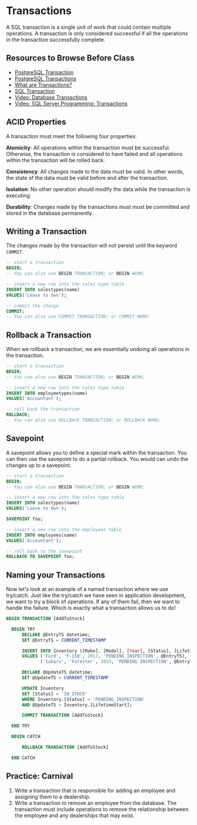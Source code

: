 # Transactions

A SQL transaction is a single unit of work that could contain multiple operations. A transaction is only considered successful if all the operations in the transaction successfully complete.

## Resources to Browse Before Class

- [PostgreSQL Transaction](https://www.postgresqltutorial.com/postgresql-transaction/)
- [PostgreSQL Transactions](https://www.tutorialspoint.com/postgresql/postgresql_transactions.htm)
- [What are Transactions?](https://www.geeksforgeeks.org/sql-transactions/)
- [SQL Transaction](https://www.w3resource.com/sql/controlling-transactions.php)
- [Video: Database Transactions](https://www.youtube.com/watch?v=5Pia4UFuMKo)
- [Video: SQL Server Programming: Transactions](https://www.youtube.com/watch?v=is03uRYFgqc)

## ACID Properties

A transaction must meet the following four properties:

**Atomicity**: All operations within the transaction must be successful. Otherwise, the transaction is considered to have failed and all operations within the transaction will be rolled back.

**Consistency**: All changes made to the data must be valid. In other words, the state of the data must be valid before and after the transaction.

**Isolation**: No other operation should modify the data while the transaction is executing.

**Durability**: Changes made by the transactions must must be committed and stored in the database permanently.

## Writing a Transaction

The changes made by the transaction will not persist until the keyword `COMMIT`.

```sql
-- start a transaction
BEGIN;
-- You can also use BEGIN TRANSACTION; or BEGIN WORK;

-- insert a new row into the sales type table
INSERT INTO salestypes(name)
VALUES('Lease to Own');

-- commit the change
COMMIT;
-- You can also use COMMIT TRANSACTION; or COMMIT WORK;
```

## Rollback a Transaction

When we rollback a transaction, we are essentially undoing all operations in the transaction.

```sql
-- start a transaction
BEGIN;
-- You can also use BEGIN TRANSACTION; or BEGIN WORK;

-- insert a new row into the sales type table
INSERT INTO employeetypes(name)
VALUES('Accountant');

-- roll back the transaction
ROLLBACK;
-- You can also use ROLLBACK TRANSACTION; or ROLLBACK WORK;
```
## Savepoint

A savepoint allows you to define a special mark within the transaction. You can then use the savepoint to do a partial rollback. You would can undo the changes up to a savepoint. 

```sql
-- start a transaction
BEGIN;
-- You can also use BEGIN TRANSACTION; or BEGIN WORK;

-- insert a new row into the sales type table
INSERT INTO salestypes(name)
VALUES('Lease to Own');

SAVEPOINT foo;

-- insert a new row into the employees table
INSERT INTO employees(name)
VALUES('Accountant');

-- roll back to the savepoint
ROLLBACK TO SAVEPOINT foo;
```

## Naming your Transactions 

Now let's look at an example of a named transaction where we use try/catch. Just like the try/catch we have seen in application development, we want to try a block of operations. If any of them fail, then we want to handle the failure. Which is exactly what a transaction allows us to do!

```sql
BEGIN TRANSACTION [AddToStock]

  BEGIN TRY
      DECLARE @EntryTS datetime;
      SET @EntryTS = CURRENT_TIMESTAMP

      INSERT INTO Inventory ([Make], [Model], [Year], [Status], [LifetimeStart])
      VALUES ('Ford', 'F-150', 2017, 'PENDING_INSPECTION', @EntryTS),
             ('Subaru', 'Forester', 2019, 'PENDING_INSPECTION', @EntryTS);

      DECLARE @UpdateTS datetime;
      SET @UpdateTS = CURRENT_TIMESTAMP

      UPDATE Inventory
      SET [Status] = 'IN_STOCK'
      WHERE Inventory.[Status] = 'PENDING_INSPECTION'
      AND @UpdateTS > Inventory.[LifetimeStart];

      COMMIT TRANSACTION [AddToStock]

  END TRY

  BEGIN CATCH

      ROLLBACK TRANSACTION [AddToStock]

  END CATCH
```

## Practice: Carnival

1. Write a transaction that is responsible for adding an employee and assigning them to a dealership.
1. Write a transaction to remove an employee from the database. The transaction must include operations to remove the relationship between the employee and any dealerships that may exist.
